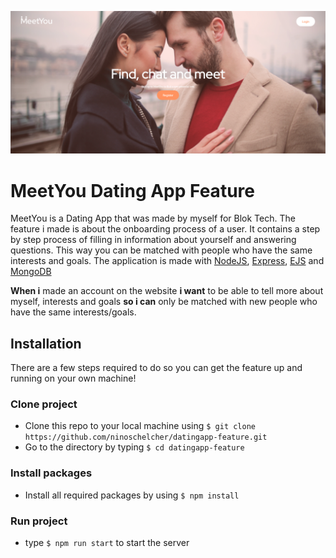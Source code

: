 ![meetYou website impression](https://github.com/ninoschelcher/datingapp-feature/blob/master/wiki-images/meetyou.png)

# MeetYou Dating App Feature 

MeetYou is a Dating App that was made by myself for Blok Tech. The feature i made is about the onboarding process of a user. It contains a step by step process of filling in information about yourself and answering questions. This way you can be matched with people who have the same interests and goals. The application is made with [NodeJS](https://expressjs.com/), [Express](https://expressjs.com/), [EJS](https://ejs.co/) and [MongoDB](https://www.mongodb.com/)

**When i** made an account on the website **i want** to be able to tell more about myself, interests and goals **so i can** only be matched with new people who have the same interests/goals.

## Installation
There are a few steps required to do so you can get the feature up and running on your own machine!

### Clone project
* Clone this repo to your local machine using `$ git clone https://github.com/ninoschelcher/datingapp-feature.git`
* Go to the directory by typing `$ cd datingapp-feature`
### Install packages
* Install all required packages by using `$ npm install`

### Run project
* type `$ npm run start` to start the server

